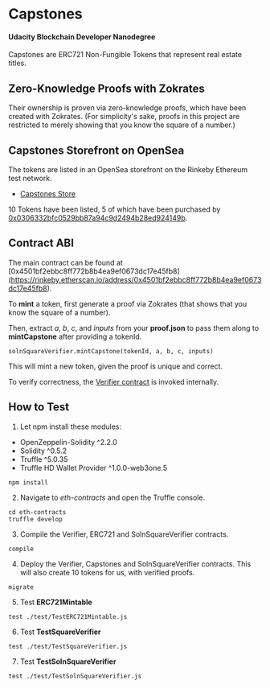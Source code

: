 # Capstones

#### Udacity Blockchain Developer Nanodegree

Capstones are ERC721 Non-Fungible Tokens that represent real estate titles.

## Zero-Knowledge Proofs with Zokrates

Their ownership is proven via zero-knowledge proofs, which have been created with Zokrates.
(For simplicity's sake, proofs in this project are restricted to merely showing that you know the square of a number.)

## Capstones Storefront on OpenSea

The tokens are listed in an OpenSea storefront on the Rinkeby Ethereum test network.

* [Capstones Store](https://rinkeby.opensea.io/assets/capstones-4)

10 Tokens have been listed, 5 of which have been purchased by [0x0306332bfc0529bb87a94c9d2494b28ed924149b](https://rinkeby.opensea.io/accounts/0x0306332bfc0529bb87a94c9d2494b28ed924149b).


## Contract ABI

The main contract can be found at [0x4501bf2ebbc8ff772b8b4ea9ef0673dc17e45fb8] (https://rinkeby.etherscan.io/address/0x4501bf2ebbc8ff772b8b4ea9ef0673dc17e45fb8).

To **mint** a token, first generate a proof via Zokrates (that shows that you know the square of a number).

Then, extract *a*, *b*, *c*, and *inputs* from your **proof.json** to pass them along to **mintCapstone** after providing a tokenId.

```
solnSquareVerifier.mintCapstone(tokenId, a, b, c, inputs)
```

This will mint a new token, given the proof is unique and correct.

To verify correctness, the [Verifier contract](https://rinkeby.etherscan.io/address/0x197c169f2f6b6ada46059271d951dcbd2418e59c) is invoked internally.


## How to Test

1. Let npm install these modules:

* OpenZeppelin-Solidity ^2.2.0
* Solidity ^0.5.2
* Truffle ^5.0.35
* Truffle HD Wallet Provider ^1.0.0-web3one.5

```
npm install
```

2. Navigate to *eth-contracts* and open the Truffle console.

```
cd eth-contracts
truffle develop
```

3. Compile the Verifier, ERC721 and SolnSquareVerifier contracts.

```
compile
```

4. Deploy the Verifier, Capstones and SolnSquareVerifier contracts. This will also create 10 tokens for us, with verified proofs.

```
migrate
```

5. Test **ERC721Mintable**

```
test ./test/TestERC721Mintable.js
```

6. Test **TestSquareVerifier**

```
test ./test/TestSquareVerifier.js
```

7. Test **TestSolnSquareVerifier**

```
test ./test/TestSolnSquareVerifier.js
```
